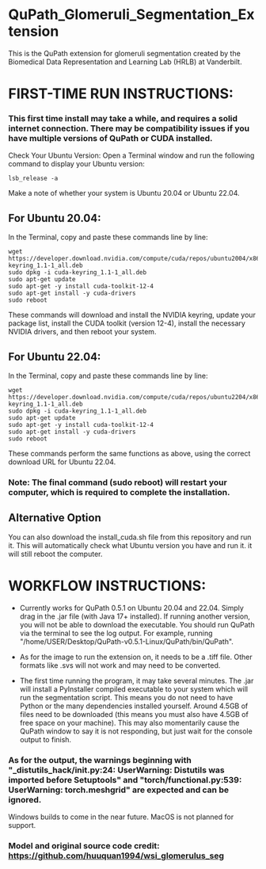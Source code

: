 # QuPath_Glomeruli_Segmentation_Extension
This is the QuPath extension for glomeruli segmentation created by the Biomedical Data Representation and Learning Lab (HRLB) at Vanderbilt.

# FIRST-TIME RUN INSTRUCTIONS:
### This first time install may take a while, and requires a solid internet connection. There may be compatibility issues if you have multiple versions of QuPath or CUDA installed.

Check Your Ubuntu Version:
Open a Terminal window and run the following command to display your Ubuntu version:
```
lsb_release -a
```
Make a note of whether your system is Ubuntu 20.04 or Ubuntu 22.04.

## For Ubuntu 20.04:
In the Terminal, copy and paste these commands line by line:
```
wget https://developer.download.nvidia.com/compute/cuda/repos/ubuntu2004/x86_64/cuda-keyring_1.1-1_all.deb
sudo dpkg -i cuda-keyring_1.1-1_all.deb
sudo apt-get update
sudo apt-get -y install cuda-toolkit-12-4
sudo apt-get install -y cuda-drivers
sudo reboot
```
These commands will download and install the NVIDIA keyring, update your package list, install the CUDA toolkit (version 12-4), install the necessary NVIDIA drivers, and then reboot your system.

## For Ubuntu 22.04:
In the Terminal, copy and paste these commands line by line:
```
wget https://developer.download.nvidia.com/compute/cuda/repos/ubuntu2204/x86_64/cuda-keyring_1.1-1_all.deb
sudo dpkg -i cuda-keyring_1.1-1_all.deb
sudo apt-get update
sudo apt-get -y install cuda-toolkit-12-4
sudo apt-get install -y cuda-drivers
sudo reboot
```
These commands perform the same functions as above, using the correct download URL for Ubuntu 22.04.

### Note: The final command (sudo reboot) will restart your computer, which is required to complete the installation.

## Alternative Option
You can also download the install_cuda.sh file from this repository and run it. This will automatically check what Ubuntu version you have and run it. it will still reboot the computer.

# WORKFLOW INSTRUCTIONS:

* Currently works for QuPath 0.5.1 on Ubuntu 20.04 and 22.04. Simply drag in the .jar file (with Java 17+ installed). If running another version, you will not be able to download the executable. You should run QuPath via the terminal to see the log output. For example, running "/home/USER/Desktop/QuPath-v0.5.1-Linux/QuPath/bin/QuPath".

* As for the image to run the extension on, it needs to be a .tiff file. Other formats like .svs will not work and may need to be converted.

* The first time running the program, it may take several minutes. The .jar will install a PyInstaller compiled executable to your system which will run the segmentation script. This means you do not need to have Python or the many dependencies installed yourself. Around 4.5GB of files need to be downloaded (this means you must also have 4.5GB of free space on your machine). This may also momentarily cause the QuPath window to say it is not responding, but just wait for the console output to finish.

### As for the output, the warnings beginning with "_distutils_hack/__init__.py:24: UserWarning: Distutils was imported before Setuptools" and "torch/functional.py:539: UserWarning: torch.meshgrid" are expected and can be ignored.

Windows builds to come in the near future. MacOS is not planned for support.

### Model and original source code credit: https://github.com/huuquan1994/wsi_glomerulus_seg
